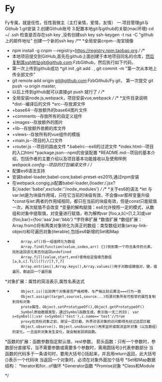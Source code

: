 # Fy
Fy专属，就是任性，任性我做主（主打亲情，爱情，友情）
一.项目管理git与Github
1.git安装
2.创建Github账号
3.配置本地git与github的关联(mac环境)
cd ~/ .ssh 检查是否存在ssh key ,没有创建ssh key
ssh-keygen -t rsa -C "github上的邮件地址" 创建一个新的ssh key
/**
 *全局安装cnpm--淘宝镜像
 * npm install -g cnpm --registry=https://registry.npm.taobao.org
 */
/**
 * 本地项目提交到GitHub,首先在github上面创建于本地项目同名的仓库，然后复制其ssh地址git@github.com:FzbGithub，然后执行如下代码，
 * 第一次上传到github成功
 *git init ,git add . , git commit -m "第一次从本地上传全部文件"
 * git remote add origin git@github.com:FzbGithub/Fy.git， 第一次提交 git push -u origin master,
 * 以后上传到github就可以直接git push 就行了
 */
/**
 * 全局安装node.js,webpack，项目安装vue,webpack
 */
/**
 *文件目录说明
 *dist--编译后的文件
 *src--存放源文件
 * +base64--存放额外的base64图片文件
 * +comments--存放所有的自定义组件
 * +images--存放额外的图片
 * +lib--存放额外依赖的库文件
 * +views--存放所有的vue组件的模版
 * +main.js--项目的入口文件
 * +router.js --项目的路由文件
 *.babelrc--es6的过滤文件
 *index.html--项目的入口html
 *package.json--npm的安装配置
 *README.md--项目的基本介绍，包括作者的主要介绍以及项目基本功能接收以及使用样例
 *webpack.config--项目的打包编译文件
 */
/**
 * 配置es6语法支持
 * 安装babel-loader,babel-core,babel-preset-es2015,通过npm安装
 * 在webpack.congig.js配置babel-loader,{loader:/.jsx?$/,loader:'babel',exclude:''/node_modules'}
 */
/**
 *关于es6的语法
 *let 与 var:let是为块级作用域，只在它当前的块级有效，不会像var那样变量升级
 *const与let:两者的作用域相同，都只在当前的块级有效，但是const只能赋值一次，再次赋值不会改变
 *变量的解构赋值：es6允许按照一定的模式，从数组和对象中提取值，对变量进行赋值，称为解构var [foo,a,b]=[1,2,3]或var {foo,bar}={foo:'aaa',bar:'bbb'}
 *字符串扩展
 *数值扩展
 *数组扩展：Array.from()将有两类对象转化为真正的数组：类型数组对象(array-link-object)和可遍历对象(iterable),包括es6新增的Set和Map
 *         Array.of()将一组值转化为数组
           Array.find(function(value,index,arr) {})找到第一个符合条件的元素，找到返回该元素否则返回undefined
           Array.fill(value,start,end)使用给定值填充数组[a,b,c].fill(7)//[7,7,7]
           Array.entries(),Array.keys(),Array.values()用于对数组键值对，键，值遍历，都返回一个遍历器
 *对象扩展：属性的简洁表示,属性名表达式
 *         Object.is()比较两个对象是否严格相等，与严格比较云算法===行为一致
           Object.assign(target,source1,source...)将源对象所有可枚举的属性复制到目标对象
           proto属性，Object.setPrototypeOf(),Object.getPrototypeOf()
           Symbol原始数据类型，通过Symbol函数生成，表示独一无二的ID； var s=Symbol();var c=Symbol('test'),c.name=='test'//true
           proxy在目标对象之前，架设一层拦截，外界对该对象的访问都得先经过这层拦截
           Object.observe()，Object.unobserve()用来监听或取消监听对象（以及数组）的变化。一旦监听对象发生变化，就会触发回调函数。
 *函数的扩展：函数参数指定默认值，rest参数，
            箭头函数：只有一个参数时，参数部分直接写，当不需要参数或需要多个参数时，需用圆括号()代表参数部分
                     当函数的代码多于一条语句时，要用大括号{}括起来，并且用return返回，此大括号{}表示一个代码块
                     当返回一个对象时，必须在对象外面加个括号
 *Set和Map数据结构：
 *Iterator和for...of循环
 *Generator函数
 *Promise对象
 *Class和Module

 */